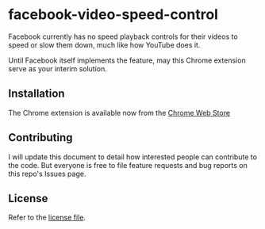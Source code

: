 # facebook-video-speed-control

Facebook currently has no speed playback controls for their videos to speed or slow them down, much like how YouTube does it.

Until Facebook itself implements the feature, may this Chrome extension serve as your interim solution.

## Installation

The Chrome extension is available now from the [Chrome Web Store](https://chrome.google.com/webstore/detail/facebook-video-speed-cont/mkpjcmkameikplglemncielacjijggoe)

## Contributing

I will update this document to detail how interested people can contribute to the code. But everyone is free to file feature requests and bug reports on this repo's Issues page.

## License

Refer to the [license file](LICENSE).
